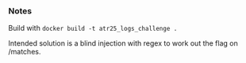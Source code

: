 ### Notes

Build with `docker build -t atr25_logs_challenge .`

Intended solution is a blind injection with regex to work out the flag on /matches.
